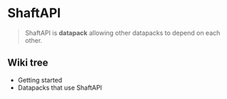 <fromDevsToDevs></fromDevsToDevs>

# ShaftAPI

> ShaftAPI is **datapack** allowing other datapacks to depend on each other.

## Wiki tree

- <a onclick="$story.to('/wiki/dev.html?p=wiki/projects/shaft/gettingstarted')">Getting started</a>
- <a onclick="$story.to('/wiki/dev.html?p=wiki/projects/shaft/awesome')">Datapacks that use ShaftAPI</a>
